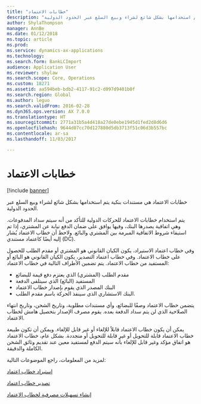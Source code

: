 ```yaml
---
title: "خطابات الاعتماد"
description: "خطابات الاعتماد هي مستندات بنكية يتم استخدامها بشكل شائع لشراء وبيع السلع عبر الحدود الدولية."
author: ShylaThompson
manager: AnnBe
ms.date: 01/12/2018
ms.topic: article
ms.prod: 
ms.service: dynamics-ax-applications
ms.technology: 
ms.search.form: BankLCImport
audience: Application User
ms.reviewer: shylaw
ms.search.scope: Core, Operations
ms.custom: 18271
ms.assetid: aa594beb-bdb2-4117-91c2-d097d9401b0f
ms.search.region: Global
ms.author: leguo
ms.search.validFrom: 2016-02-28
ms.dyn365.ops.version: AX 7.0.0
ms.translationtype: HT
ms.sourcegitcommit: 2771a31b5a4d418a27de0ebe1945d1fed2d8d6d6
ms.openlocfilehash: 9644d07cc70d127880d5db3713f51c06d3b557bc
ms.contentlocale: ar-sa
ms.lasthandoff: 11/03/2017

---
```


# <a name="letters-of-credit"></a>خطابات الاعتماد

[!include [banner](../includes/banner.md)]

خطابات الاعتماد هي مستندات بنكية يتم استخدامها بشكل شائع لشراء وبيع السلع عبر الحدود الدولية. 

يتم استخدام خطابات الاعتماد للحركات الدولية للتأكد من أنه سيتم سداد المدفوعات. وهي اتفاقية يصدرها البنك، وفيها يوافق على ضمان الدفع نيابة عن المشتري، إذا تم استيفاء شروط الاتفاقية المبرمة بين المشتري والبائع. ولاحظ أن خطاب الاعتماد يُشار إليه أيضًا كاعتماد مستندي (DC). 

وفي خطاب اعتماد الاستيراد، يكون الكيان القانوني هو المشتري أو مقدم الطلب للحصول على خطاب الاعتماد. وفي خطاب اعتماد التصدير، يكون الكيان القانوني هو البائع أو المستفيد من خطاب الاعتماد. يتم تضمين الأطراف التالية في خطاب الاعتماد: 

 - مقدم الطلب (المشتري) الذي يعتزم دفع قيمة للبضائع 
 - المستفيد (البائع) الذي سيتلقى الدفعة
 - البنك المصدر الذي يقوم بإصدار خطاب الاعتماد
 - البنك الاستشاري الذي سينفذ الحركة باسم مقدم الطلب.

يتضمن خطاب الاعتماد وصفًا للبضائع، وأي مستندات مطلوبة، وتاريخ الشحن، وتاريخ انتهاء الصلاحية الذي لن يتم سداد الدفعة بعده. يقوم مصرف الإصدار بتحصيل هامش لخطاب الاعتماد. 

يمكن أن يكون خطاب الاعتماد قابلاً للإلغاء أو غير قابل للإلغاء. ويمكن أن تكون طبيعة خطاب الاعتماد قابلة للتحويل أو غير قابلة للتحويل أو متجددة. بشكل عام، خطاب الاعتماد هو اتفاق مؤكد وغير قابل للإلغاء بأنه سيتم الدفع لمستفيد معين عند تقديم وثائق الشحن الكاملة والدقيقة.

لمزيد من المعلومات، راجع الموضوعات التالية:

[استيراد خطاب اعتماد](tasks/import-letter-credit.md)

[تصدير خطاب اعتماد](tasks/export-letter-credit.md)

[إنشاء تسهيلات مصرفية لخطاب الاعتماد](tasks/create-bank-facility-agreement-letter-credit.md)



